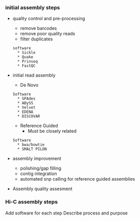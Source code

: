 
### initial assembly steps 
* quality control and pre-processing
  * remove barcodes
  * remove poor quality reads
  * filter duplicates  
  ~~~
  software
    * Sickle
    * Quake
    * Prinseq
    * FastQC
  ~~~  
* initial read assembly
  * De Novo
  ~~~ 
  Software
    * SPAdes
    * ABySS
    * Velvet
    * EDENA
    * DISCOVAR
   ~~~
  * Reference Guided
    * Must be closely related
  ~~~
  Software
    * bwa/bowtie
    * SMALT PILON
  ~~~ 
  
* assembly improvement  
  * polishing/gap filling
  * contig integration
  * automated snp calling for reference guided assemblies
* Assembly quality assesment

### Hi-C assembly steps

Add software for each step
Describe process and purpose
